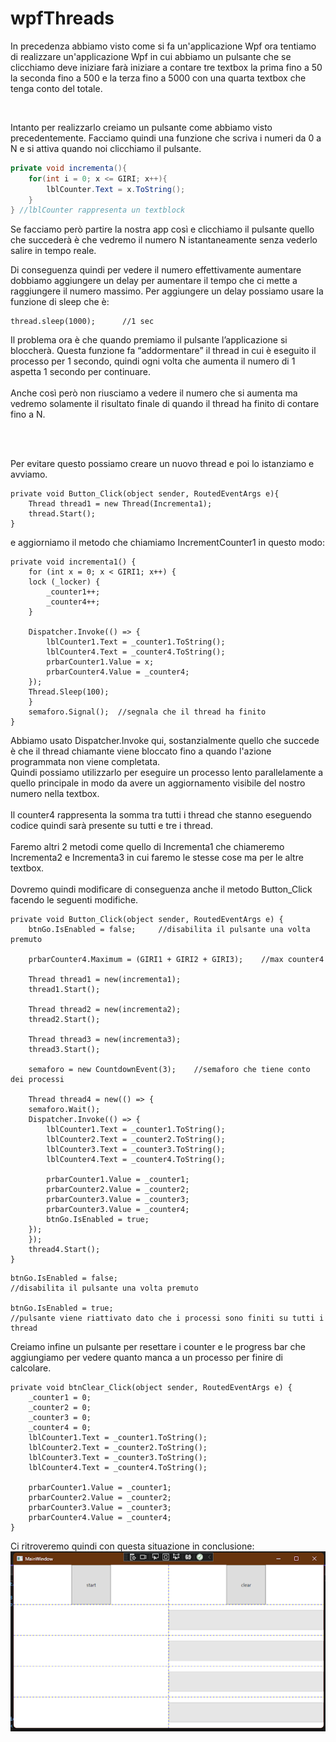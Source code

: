 # wpfThreads
In precedenza abbiamo visto come si fa un'applicazione Wpf ora tentiamo di realizzare un'applicazione Wpf in cui abbiamo un pulsante che se clicchiamo deve iniziare farà iniziare a contare tre textbox la prima fino a 50 la seconda fino a 500 e la terza fino a 5000 con una quarta textbox che tenga conto del totale.

<br>

Intanto per realizzarlo creiamo un pulsante come abbiamo visto precedentemente.
Facciamo quindi una funzione che scriva i numeri da 0 a N e si attiva quando noi clicchiamo il pulsante.

```cs
private void incrementa(){
	for(int i = 0; x <= GIRI; x++){
		lblCounter.Text = x.ToString();  
	}
} //lblCounter rappresenta un textblock
```

Se facciamo però partire la nostra app così e clicchiamo il pulsante quello che succederà è che vedremo il numero N istantaneamente senza vederlo salire in tempo reale.

Di conseguenza quindi per vedere il numero effettivamente aumentare dobbiamo aggiungere un delay per aumentare il tempo che ci mette a raggiungere il numero massimo.
Per aggiungere un delay possiamo usare la funzione di sleep che è:

```
thread.sleep(1000);  	 //1 sec
```

Il problema ora è che quando premiamo il pulsante l’applicazione si bloccherà.
Questa funzione fa “addormentare” il thread in cui è eseguito il processo per 1 secondo, quindi ogni volta che aumenta il numero di 1 aspetta 1 secondo per continuare.
<br><br>
Anche così però non riusciamo a vedere il numero che si aumenta ma vedremo solamente il risultato finale di quando il thread ha finito di contare fino a N. 

<br><br>

Per evitare questo possiamo creare un nuovo thread e poi lo istanziamo e avviamo.

```
private void Button_Click(object sender, RoutedEventArgs e){
	Thread thread1 = new Thread(Incrementa1);
	thread.Start();
}
```
e aggiorniamo il metodo che chiamiamo IncrementCounter1 in questo modo:
```
private void incrementa1() {
    for (int x = 0; x < GIRI1; x++) {
	lock (_locker) {
	    _counter1++;
	    _counter4++;
	}

	Dispatcher.Invoke(() => {
	    lblCounter1.Text = _counter1.ToString();
	    lblCounter4.Text = _counter4.ToString();
	    prbarCounter1.Value = x;
	    prbarCounter4.Value = _counter4;
	});
	Thread.Sleep(100);
    }
    semaforo.Signal();	//segnala che il thread ha finito
}
```
Abbiamo usato Dispatcher.Invoke qui, sostanzialmente quello che succede è che il thread chiamante viene bloccato fino a quando l'azione programmata non viene completata.
<br>
Quindi possiamo utilizzarlo per eseguire un processo lento parallelamente a quello principale in modo da avere un aggiornamento visibile del nostro numero nella textbox.
<br><br>
Il counter4 rappresenta la somma tra tutti i thread che stanno eseguendo codice quindi sarà presente su tutti e tre i thread.
<br><br>
Faremo altri 2 metodi come quello di Incrementa1 che chiameremo Incrementa2 e Incrementa3 in cui faremo le stesse cose ma per le altre textbox.
<br><br>
Dovremo quindi modificare di conseguenza anche il metodo Button_Click facendo le seguenti modifiche.

```
private void Button_Click(object sender, RoutedEventArgs e) {
    btnGo.IsEnabled = false;     //disabilita il pulsante una volta premuto

    prbarCounter4.Maximum = (GIRI1 + GIRI2 + GIRI3);    //max counter4

    Thread thread1 = new(incrementa1);
    thread1.Start();

    Thread thread2 = new(incrementa2);
    thread2.Start();

    Thread thread3 = new(incrementa3);
    thread3.Start();

    semaforo = new CountdownEvent(3);    //semaforo che tiene conto dei processi

    Thread thread4 = new(() => {
	semaforo.Wait();
	Dispatcher.Invoke(() => {
	    lblCounter1.Text = _counter1.ToString();
	    lblCounter2.Text = _counter2.ToString();
	    lblCounter3.Text = _counter3.ToString();
	    lblCounter4.Text = _counter4.ToString();

	    prbarCounter1.Value = _counter1;
	    prbarCounter2.Value = _counter2;
	    prbarCounter3.Value = _counter3;
	    prbarCounter3.Value = _counter4;
	    btnGo.IsEnabled = true;   
	});
    });
    thread4.Start();
}
```
```
btnGo.IsEnabled = false;     
//disabilita il pulsante una volta premuto

btnGo.IsEnabled = true;	
//pulsante viene riattivato dato che i processi sono finiti su tutti i thread
```
Creiamo infine un pulsante per resettare i counter e le progress bar che aggiungiamo per vedere quanto manca a un processo per finire di calcolare.
```
private void btnClear_Click(object sender, RoutedEventArgs e) {
    _counter1 = 0;
    _counter2 = 0;
    _counter3 = 0;
    _counter4 = 0;
    lblCounter1.Text = _counter1.ToString();
    lblCounter2.Text = _counter2.ToString();
    lblCounter3.Text = _counter3.ToString();
    lblCounter4.Text = _counter4.ToString();

    prbarCounter1.Value = _counter1;
    prbarCounter2.Value = _counter2;
    prbarCounter3.Value = _counter3;
    prbarCounter4.Value = _counter4;
}
```
Ci ritroveremo quindi con questa situazione in conclusione:
<br>
![result](https://github.com/Joel3644/wpfThreads/blob/main/Img/WPFThreadResult.png?raw=true)

